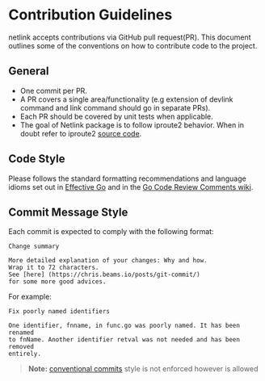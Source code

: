 # Contribution Guidelines

netlink accepts contributions via GitHub pull request(PR). This document outlines some of the conventions on how to contribute
code to the project.

## General

* One commit per PR.
* A PR covers a single area/functionality (e.g  extension of devlink command and link command should go in separate PRs).
* Each PR should be covered by unit tests when applicable.
* The goal of Netlink package is to follow iproute2 behavior. When in doubt refer to iproute2 [source code](https://github.com/iproute2/iproute2).

## Code Style

Please follows the standard formatting recommendations and language idioms set out in [Effective Go](https://golang.org/doc/effective_go.html)
and in the [Go Code Review Comments wiki](https://github.com/golang/go/wiki/CodeReviewComments).

## Commit Message Style

Each commit is expected to comply with the following format:

```
Change summary

More detailed explanation of your changes: Why and how.
Wrap it to 72 characters.
See [here] (https://chris.beams.io/posts/git-commit/)
for some more good advices.
```

For example:

```
Fix poorly named identifiers

One identifier, fnname, in func.go was poorly named. It has been renamed
to fnName. Another identifier retval was not needed and has been removed
entirely.
``` 

> __Note:__ [conventional commits](https://www.conventionalcommits.org/en/v1.0.0/#summary) style is not enforced however is allowed
